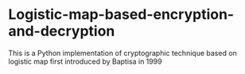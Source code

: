 # Logistic-map-based-encryption-and-decryption
This is a Python implementation of cryptographic technique based on logistic map first introduced by Baptisa in 1999
